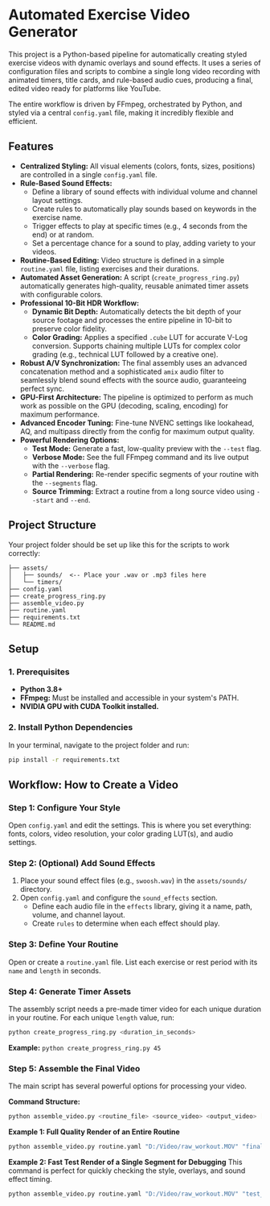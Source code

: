 # Automated Exercise Video Generator

This project is a Python-based pipeline for automatically creating styled exercise videos with dynamic overlays and sound effects. It uses a series of configuration files and scripts to combine a single long video recording with animated timers, title cards, and rule-based audio cues, producing a final, edited video ready for platforms like YouTube.

The entire workflow is driven by FFmpeg, orchestrated by Python, and styled via a central `config.yaml` file, making it incredibly flexible and efficient.

## Features

- **Centralized Styling:** All visual elements (colors, fonts, sizes, positions) are controlled in a single `config.yaml` file.
- **Rule-Based Sound Effects:**
  - Define a library of sound effects with individual volume and channel layout settings.
  - Create rules to automatically play sounds based on keywords in the exercise name.
  - Trigger effects to play at specific times (e.g., 4 seconds from the end) or at random.
  - Set a percentage chance for a sound to play, adding variety to your videos.
- **Routine-Based Editing:** Video structure is defined in a simple `routine.yaml` file, listing exercises and their durations.
- **Automated Asset Generation:** A script (`create_progress_ring.py`) automatically generates high-quality, reusable animated timer assets with configurable colors.
- **Professional 10-Bit HDR Workflow:**
  - **Dynamic Bit Depth:** Automatically detects the bit depth of your source footage and processes the entire pipeline in 10-bit to preserve color fidelity.
  - **Color Grading:** Applies a specified `.cube` LUT for accurate V-Log conversion. Supports chaining multiple LUTs for complex color grading (e.g., technical LUT followed by a creative one).
- **Robust A/V Synchronization:** The final assembly uses an advanced concatenation method and a sophisticated `amix` audio filter to seamlessly blend sound effects with the source audio, guaranteeing perfect sync.
- **GPU-First Architecture:** The pipeline is optimized to perform as much work as possible on the GPU (decoding, scaling, encoding) for maximum performance.
- **Advanced Encoder Tuning:** Fine-tune NVENC settings like lookahead, AQ, and multipass directly from the config for maximum output quality.
- **Powerful Rendering Options:**
  - **Test Mode:** Generate a fast, low-quality preview with the `--test` flag.
  - **Verbose Mode:** See the full FFmpeg command and its live output with the `--verbose` flag.
  - **Partial Rendering:** Re-render specific segments of your routine with the `--segments` flag.
  - **Source Trimming:** Extract a routine from a long source video using `--start` and `--end`.

## Project Structure

Your project folder should be set up like this for the scripts to work correctly:
```.
├── assets/
│   ├── sounds/  <-- Place your .wav or .mp3 files here
│   └── timers/
├── config.yaml
├── create_progress_ring.py
├── assemble_video.py
├── routine.yaml
├── requirements.txt
└── README.md
```

## Setup

### 1. Prerequisites

- **Python 3.8+**
- **FFmpeg:** Must be installed and accessible in your system's PATH.
- **NVIDIA GPU with CUDA Toolkit installed.**

### 2. Install Python Dependencies

In your terminal, navigate to the project folder and run:
```bash
pip install -r requirements.txt
```

## Workflow: How to Create a Video

### Step 1: Configure Your Style

Open `config.yaml` and edit the settings. This is where you set everything: fonts, colors, video resolution, your color grading LUT(s), and audio settings.

### Step 2: (Optional) Add Sound Effects

1.  Place your sound effect files (e.g., `swoosh.wav`) in the `assets/sounds/` directory.
2.  Open `config.yaml` and configure the `sound_effects` section.
    -   Define each audio file in the `effects` library, giving it a name, path, volume, and channel layout.
    -   Create `rules` to determine when each effect should play.

### Step 3: Define Your Routine

Open or create a `routine.yaml` file. List each exercise or rest period with its `name` and `length` in seconds.

### Step 4: Generate Timer Assets

The assembly script needs a pre-made timer video for each unique duration in your routine. For each unique `length` value, run:
```bash
python create_progress_ring.py <duration_in_seconds>
```
**Example:** `python create_progress_ring.py 45`

### Step 5: Assemble the Final Video

The main script has several powerful options for processing your video.

**Command Structure:**
```bash
python assemble_video.py <routine_file> <source_video> <output_video> [options]
```

**Example 1: Full Quality Render of an Entire Routine**
```bash
python assemble_video.py routine.yaml "D:/Video/raw_workout.MOV" "final_video.mp4"
```

**Example 2: Fast Test Render of a Single Segment for Debugging**
This command is perfect for quickly checking the style, overlays, and sound effect timing.
```bash
python assemble_video.py routine.yaml "D:/Video/raw_workout.MOV" "test_preview.mp4" --segments 5 --test --verbose
```